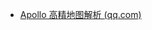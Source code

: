 - [Apollo 高精地图解析 (qq.com)](https://mp.weixin.qq.com/s?__biz=MzI1NjkxOTMyNQ==&mid=2247484107&idx=1&sn=f3d79cb208afef14470622f0dd9b8dcf&scene=21#wechat_redirect)
